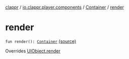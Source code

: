 [clappr](../../index.md) / [io.clappr.player.components](../index.md) / [Container](index.md) / [render](.)

# render

`fun render(): `[`Container`](index.md) [(source)](https://github.com/clappr/clappr-android/tree/dev/clappr/src/main/kotlin/io/clappr/player/components/Container.kt#L55)

Overrides [UIObject.render](../../io.clappr.player.base/-u-i-object/render.md)

